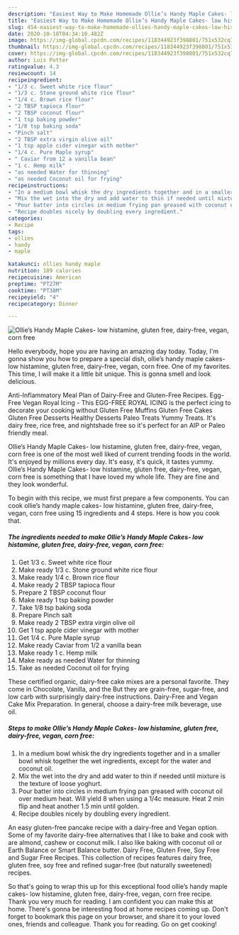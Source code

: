 ```yaml
---
description: "Easiest Way to Make Homemade Ollie’s Handy Maple Cakes- low histamine, gluten free, dairy-free, vegan, corn free"
title: "Easiest Way to Make Homemade Ollie’s Handy Maple Cakes- low histamine, gluten free, dairy-free, vegan, corn free"
slug: 454-easiest-way-to-make-homemade-ollies-handy-maple-cakes-low-histamine-gluten-free-dairy-free-vegan-corn-free
date: 2020-10-18T04:34:10.482Z
image: https://img-global.cpcdn.com/recipes/118344923f398801/751x532cq70/ollies-handy-maple-cakes-low-histamine-gluten-free-dairy-free-vegan-corn-free-recipe-main-photo.jpg
thumbnail: https://img-global.cpcdn.com/recipes/118344923f398801/751x532cq70/ollies-handy-maple-cakes-low-histamine-gluten-free-dairy-free-vegan-corn-free-recipe-main-photo.jpg
cover: https://img-global.cpcdn.com/recipes/118344923f398801/751x532cq70/ollies-handy-maple-cakes-low-histamine-gluten-free-dairy-free-vegan-corn-free-recipe-main-photo.jpg
author: Luis Potter
ratingvalue: 4.3
reviewcount: 14
recipeingredient:
- "1/3 c. Sweet white rice flour"
- "1/3 c. Stone ground white rice flour"
- "1/4 c. Brown rice flour"
- "2 TBSP tapioca flour"
- "2 TBSP coconut flour"
- "1 tsp baking powder"
- "1/8 tsp baking soda"
- "Pinch salt"
- "2 TBSP extra virgin olive oil"
- "1 tsp apple cider vinegar with mother"
- "1/4 c. Pure Maple syrup"
- " Caviar from 12 a vanilla bean"
- "1 c. Hemp milk"
- "as needed Water for thinning"
- "as needed Coconut oil for frying"
recipeinstructions:
- "In a medium bowl whisk the dry ingredients together and in a smaller bowl whisk together the wet ingredients, except for the water and coconut oil."
- "Mix the wet into the dry and add water to thin if needed until mixture is the texture of loose yoghurt."
- "Pour batter into circles in medium frying pan greased with coconut oil over medium heat. Will yield 8 when using a 1/4c measure. Heat 2 min flip and heat another 1.5 min until golden."
- "Recipe doubles nicely by doubling every ingredient."
categories:
- Recipe
tags:
- ollies
- handy
- maple

katakunci: ollies handy maple 
nutrition: 189 calories
recipecuisine: American
preptime: "PT27M"
cooktime: "PT38M"
recipeyield: "4"
recipecategory: Dinner

---
```



![Ollie’s Handy Maple Cakes- low histamine, gluten free, dairy-free, vegan, corn free](https://img-global.cpcdn.com/recipes/118344923f398801/751x532cq70/ollies-handy-maple-cakes-low-histamine-gluten-free-dairy-free-vegan-corn-free-recipe-main-photo.jpg)

Hello everybody, hope you are having an amazing day today. Today, I'm gonna show you how to prepare a special dish, ollie’s handy maple cakes- low histamine, gluten free, dairy-free, vegan, corn free. One of my favorites. This time, I will make it a little bit unique. This is gonna smell and look delicious.

Anti-Inflammatory Meal Plan of Dairy-Free and Gluten-Free Recipes. Egg-Free Vegan Royal Icing - This EGG-FREE ROYAL ICING is the perfect icing to decorate your cooking without Gluten Free Muffins Gluten Free Cakes Gluten Free Desserts Healthy Desserts Paleo Treats Yummy Treats. It&#39;s dairy free, rice free, and nightshade free so it&#39;s perfect for an AIP or Paleo friendly meal.

Ollie’s Handy Maple Cakes- low histamine, gluten free, dairy-free, vegan, corn free is one of the most well liked of current trending foods in the world. It's enjoyed by millions every day. It's easy, it's quick, it tastes yummy. Ollie’s Handy Maple Cakes- low histamine, gluten free, dairy-free, vegan, corn free is something that I have loved my whole life. They are fine and they look wonderful.


To begin with this recipe, we must first prepare a few components. You can cook ollie’s handy maple cakes- low histamine, gluten free, dairy-free, vegan, corn free using 15 ingredients and 4 steps. Here is how you cook that.

<!--inarticleads1-->

##### The ingredients needed to make Ollie’s Handy Maple Cakes- low histamine, gluten free, dairy-free, vegan, corn free:

1. Get 1/3 c. Sweet white rice flour
1. Make ready 1/3 c. Stone ground white rice flour
1. Make ready 1/4 c. Brown rice flour
1. Make ready 2 TBSP tapioca flour
1. Prepare 2 TBSP coconut flour
1. Make ready 1 tsp baking powder
1. Take 1/8 tsp baking soda
1. Prepare Pinch salt
1. Make ready 2 TBSP extra virgin olive oil
1. Get 1 tsp apple cider vinegar with mother
1. Get 1/4 c. Pure Maple syrup
1. Make ready  Caviar from 1/2 a vanilla bean
1. Make ready 1 c. Hemp milk
1. Make ready as needed Water for thinning
1. Take as needed Coconut oil for frying


These certified organic, dairy-free cake mixes are a personal favorite. They come in Chocolate, Vanilla, and the But they are grain-free, sugar-free, and low carb with surprisingly dairy-free instructions. Dairy-Free and Vegan Cake Mix Preparation. In general, choose a dairy-free milk beverage, use oil. 

<!--inarticleads2-->

##### Steps to make Ollie’s Handy Maple Cakes- low histamine, gluten free, dairy-free, vegan, corn free:

1. In a medium bowl whisk the dry ingredients together and in a smaller bowl whisk together the wet ingredients, except for the water and coconut oil.
1. Mix the wet into the dry and add water to thin if needed until mixture is the texture of loose yoghurt.
1. Pour batter into circles in medium frying pan greased with coconut oil over medium heat. Will yield 8 when using a 1/4c measure. Heat 2 min flip and heat another 1.5 min until golden.
1. Recipe doubles nicely by doubling every ingredient.


An easy gluten-free pancake recipe with a dairy-free and Vegan option. Some of my favorite dairy-free alternatives that I like to bake and cook with are almond, cashew or coconut milk. I also like baking with coconut oil or Earth Balance or Smart Balance butter. Dairy Free, Gluten Free, Soy Free and Sugar Free Recipes. This collection of recipes features dairy free, gluten free, soy free and refined sugar-free (but naturally sweetened) recipes. 

So that's going to wrap this up for this exceptional food ollie’s handy maple cakes- low histamine, gluten free, dairy-free, vegan, corn free recipe. Thank you very much for reading. I am confident you can make this at home. There's gonna be interesting food at home recipes coming up. Don't forget to bookmark this page on your browser, and share it to your loved ones, friends and colleague. Thank you for reading. Go on get cooking!
